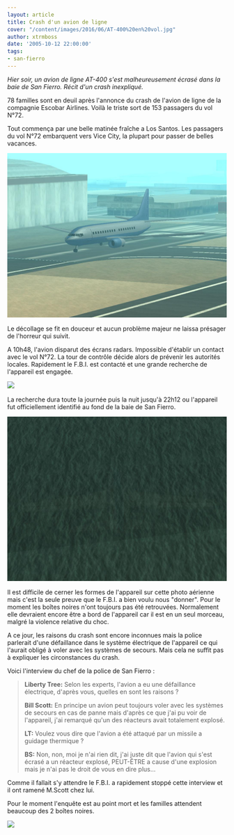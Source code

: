 ```yaml
---
layout: article
title: Crash d'un avion de ligne
cover: "/content/images/2016/06/AT-400%20en%20vol.jpg"
author: xtrmboss
date: '2005-10-12 22:00:00'
tags:
- san-fierro
---
```


_Hier soir, un avion de ligne AT-400 s'est malheureusement écrasé dans la baie de San Fierro. Récit d'un crash inexpliqué._

78 familles sont en deuil après l'annonce du crash de l'avion de ligne de la compagnie Escobar Airlines. Voilà le triste sort de 153 passagers du vol N°72.

Tout commença par une belle matinée fraîche a Los Santos. Les passagers du vol N°72 embarquent vers Vice City, la plupart pour passer de belles vacances.

![](/content/images/2005/01/AT-%20decollage.jpg)

Le décollage se fit en douceur et aucun problème majeur ne laissa présager de l'horreur qui suivit.

A 10h48, l'avion disparut des écrans radars. Impossible d'établir un contact avec le vol N°72. La tour de contrôle décide alors de prévenir les autorités locales. Rapidement le F.B.I. est contacté et une grande recherche de l'appareil est engagée.

![](/content/images/2005/01/helico%201_0.jpg)

La recherche dura toute la journée puis la nuit jusqu'à 22h12 ou l'appareil fut officiellement identifié au fond de la baie de San Fierro.

![](/content/images/2005/01/AT-400%20sous%20leau.jpg)

Il est difficile de cerner les formes de l'appareil sur cette photo aérienne mais c'est la seule preuve que le F.B.I. a bien voulu nous "donner". Pour le moment les boîtes noires n'ont toujours pas été retrouvées. Normalement elle devraient encore être a bord de l'appareil car il est en un seul morceau, malgré la violence relative du choc.

A ce jour, les raisons du crash sont encore inconnues mais la police parlerait d'une défaillance dans le système électrique de l'appareil ce qui l'aurait obligé à voler avec les systèmes de secours. Mais cela ne suffit pas à expliquer les circonstances du crash.

Voici l'interview du chef de la police de San Fierro :

> **Liberty Tree:** Selon les experts, l'avion a eu une défaillance électrique, d'après vous, quelles en sont les raisons ?
> 
> **Bill Scott:** En principe un avion peut toujours voler avec les systèmes de secours en cas de panne mais d'après ce que j'ai pu voir de l'appareil, j'ai remarqué qu'un des réacteurs avait totalement explosé.
> 
> **LT:** Voulez vous dire que l'avion a été attaqué par un missile a guidage thermique ?
> 
> **BS:** Non, non, moi je n'ai rien dit, j'ai juste dit que l'avion qui s'est écrasé a un réacteur explosé, PEUT-ÊTRE a cause d'une explosion mais je n'ai pas le droit de vous en dire plus...

Comme il fallait s'y attendre le F.B.I. a rapidement stoppé cette interview et il ont ramené M.Scott chez lui.

Pour le moment l'enquête est au point mort et les familles attendent beaucoup des 2 boîtes noires.

![](/content/images/2005/01/AT-400%20en%20vol_0.jpg)

<!--kg-card-end: markdown-->
